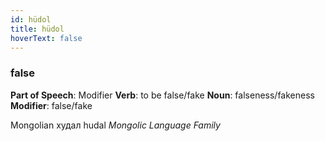 ```yaml
---
id: hüdol
title: hüdol
hoverText: false
---
```


### false

**Part of Speech**: Modifier
**Verb**: to be false/fake
**Noun**: falseness/fakeness
**Modifier**: false/fake

Mongolian худал hudal 
*Mongolic Language Family*
